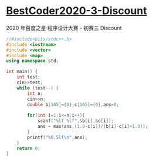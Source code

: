 # [BestCoder2020-3-Discount](http://acm.hdu.edu.cn/showproblem.php?pid=6783)

2020 年百度之星·程序设计大赛 - 初赛三 Discount

```c++
//#include<bits/stdc++.h>
#include <iostream>
#include <vector>
#include <map>
using namespace std;

int main() {
    int test;
    cin>>test;
    while (test--) {
        int n;
        cin>>n;
        double b[105]={0},c[105]={0},ans=0;
        
        for(int i=1;i<=n;i++){
            scanf("%lf %lf",&b[i],&c[i]);
            ans = max(ans,(1.0-c[i])/(b[i]-c[i]+1.0));
        }
        printf("%0.5lf\n",ans);
    }
    return 0;
}
```

